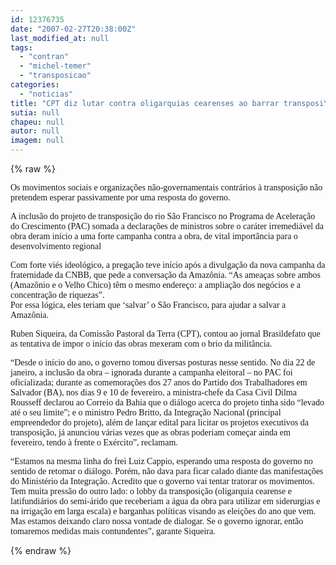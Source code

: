 ```yaml
---
id: 12376735
date: "2007-02-27T20:38:00Z"
last_modified_at: null
tags:
  - "contran"
  - "michel-temer"
  - "transposicao"
categories:
  - "noticias"
title: "CPT diz lutar contra oligarquias cearenses ao barrar transposi\u00e7\u00e3o e teme tratorada contra movimentos"
sutia: null
chapeu: null
autor: null
imagem: null
---
```

{% raw %}
<p><P><FONT face=Verdana>Os movimentos sociais e organizações não-governamentais contrários à transposição não pretendem esperar passivamente por uma resposta do governo. </FONT></P></p>
<p><P><FONT face=Verdana>A inclusão do projeto de transposição do rio São Francisco no Programa de Aceleração do Crescimento (PAC) somada a declarações de ministros sobre o caráter irremediável da obra deram início a uma forte campanha contra a obra, de vital importância para o desenvolvimento regional</FONT></P></p>
<p><P><FONT face=Verdana>Com forte viés ideológico, a pregação teve início após a divulgação da nova campanha da fraternidade da CNBB, que pede a conversação da Amazônia. “As ameaças sobre ambos (Amazônio e o Velho Chico) têm o mesmo endereço: a ampliação dos negócios e a concentração de riquezas”.<BR>Por essa lógica, eles teriam que ‘salvar’ o São Francisco, para ajudar a salvar a Amazônia. </FONT></P></p>
<p><P><FONT face=Verdana>Ruben Siqueira, da Comissão Pastoral da Terra (CPT), contou ao jornal Brasildefato que as tentativa de impor o início das obras mexeram com o brio da militância.</FONT></P></p>
<p><P><FONT face=Verdana>“Desde o início do ano, o governo tomou diversas posturas nesse sentido. No dia 22 de janeiro, a inclusão da obra – ignorada durante a campanha eleitoral – no PAC foi oficializada; durante as comemorações dos 27 anos do Partido dos Trabalhadores em Salvador (BA), nos dias 9 e 10 de fevereiro, a ministra-chefe da Casa Civil Dilma Rousseff declarou ao Correio da Bahia que o diálogo acerca do projeto tinha sido “levado até o seu limite”; e o ministro Pedro Britto, da Integração Nacional (principal empreendedor do projeto), além de lançar edital para licitar os projetos executivos da transposição, já anunciou várias vezes que as obras poderiam começar ainda em fevereiro, tendo à frente o Exército”, reclamam.</FONT></P></p>
<p><P><FONT face=Verdana>“Estamos na mesma linha do frei Luiz Cappio, esperando uma resposta do governo no sentido de retomar o diálogo. Porém, não dava para ficar calado diante das manifestações do Ministério da Integração. Acredito que o governo vai tentar tratorar os movimentos. Tem muita pressão do outro lado: o lobby da transposição (oligarquia cearense e latifundiários do semi-árido que receberiam a água da obra para utilizar em siderurgias e na irrigação em larga escala) e barganhas políticas visando as eleições do ano que vem. Mas estamos deixando claro nossa vontade de dialogar. Se o governo ignorar, então tomaremos medidas mais contundentes”, garante Siqueira.</FONT></P> </p>
{% endraw %}